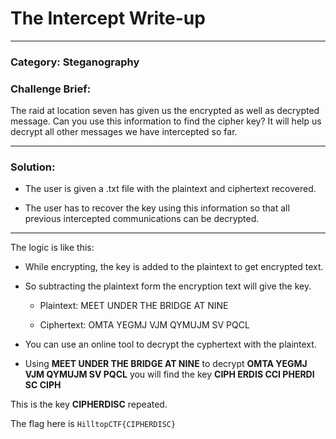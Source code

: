 # The Intercept Write-up


-----
### Category: Steganography

### Challenge Brief:

The raid at location seven has given us the encrypted as well as decrypted message.  Can you use this information to find the cipher key? It will help us decrypt all other messages we have intercepted so far.


-----


### Solution:

- The user is given a .txt file with the plaintext and ciphertext recovered. 

- The user has to recover the key using this information so that all previous intercepted communications can be decrypted.


-----



The logic is like this:

- While encrypting, the key is added to the plaintext to get encrypted text.

- So subtracting the plaintext form the encryption text will give the key.

  - Plaintext: MEET UNDER THE BRIDGE AT NINE

  - Ciphertext: OMTA YEGMJ VJM QYMUJM SV PQCL


- You can use an online tool to decrypt the cyphertext with the plaintext.

- Using **MEET UNDER THE BRIDGE AT NINE** to decrypt **OMTA YEGMJ VJM QYMUJM SV PQCL** you will find the key **CIPH ERDIS CCI PHERDI SC CIPH**

This is the key **CIPHERDISC** repeated.


The flag here is `HilltopCTF{CIPHERDISC}`

